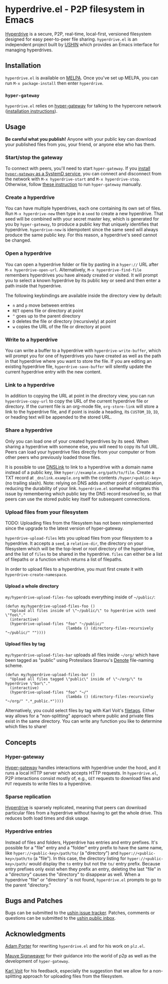 # hyperdrive.el - P2P filesystem in Emacs

[Hyperdrive](https://docs.holepunch.to/building-blocks/hyperdrive) is
a secure, P2P, real-time, local-first, versioned filesystem designed
for easy peer-to-peer file sharing. `hyperdrive.el` is an independent
project built by [USHIN](https://ushin.org) which provides an Emacs
interface for managing hyperdrives.

## Installation

`hyperdrive.el` is available on
[MELPA](https://melpa.org/#/getting-started). Once you've set up
MELPA, you can run `M-x package-install` then enter `hyperdrive`.

### `hyper-gateway`

`hyperdrive.el` relies on
[hyper-gateway](https://github.com/RangerMauve/hyper-gateway/) for
talking to the hypercore network ([installation
instructions](https://github.com/RangerMauve/hyper-gateway#how-do-i-install-hyper-gateway)).

## Usage

**Be careful what you publish!** Anyone with your public key can
download your published files from you, your friend, or anyone else who
has them.

### Start/stop the gateway

To connect with peers, you'll need to start `hyper-gateway`. If you
[install `hyper-gateway` as a SystemD
service](https://github.com/RangerMauve/hyper-gateway#how-do-i-run-hyper-gateway-as-a-background-process-on-gnulinux--systemd),
you can connect and disconnect from the network with `M-x
hyperdrive-start` and `M-x hyperdrive-stop`. Otherwise, follow [these
instruction](https://github.com/RangerMauve/hyper-gateway#usage) to
run `hyper-gateway` manually.

### Create a hyperdrive

You can have multiple hyperdrives, each one containing its own set of
files. Run `M-x hyperdrive-new` then type in a `seed` to create a new
hyperdrive. That seed will be combined with your secret master key,
which is generated for you by `hyper-gateway`, to produce a public key
that uniquely identifies that hyperdrive. `hyperdrive-new` is
idempotent since the same seed will always produce the same public
key. For this reason, a hyperdrive's seed cannot be changed.

### Open a hyperdrive

You can open a hyperdrive folder or file by pasting in a `hyper://`
URL after `M-x hyperdrive-open-url`. Alternatively, `M-x
hyperdrive-find-file` remembers hyperdrives you have already created
or visited. It will prompt you to select a known hyperdrive by its
public key or seed and then enter a path inside that hyperdrive.

The following keybindings are available inside the directory view by
default:

- `n` and `p` move between entries
- `RET` opens file or directory at point
- `^` goes up to the parent directory
- `D` deletes the file or directory (recursively) at point
- `w` copies the URL of the file or directory at point

### Write to a hyperdrive

You can write a buffer to a hyperdrive with `hyperdrive-write-buffer`,
which will prompt you for one of hyperdrives you have created as well
as the path in that hyperdrive where you want to store the file. If
you are editing an existing hyperdrive file, `hyperdrive-save-buffer`
will silently update the current hyperdrive entry with the new content.

### Link to a hyperdrive

In addition to copying the URL at point in the directory view, you can
run `hyperdrive-copy-url` to copy the URL of the current hyperdrive
file or directory. If the current file is an org-mode file,
`org-store-link` will store a link to the hyperdrive file, and if
point is inside a heading, its `CUSTOM_ID`, `ID`, or heading text will
be appended to the stored URL.

### Share a hyperdrive

Only you can load one of your created hyperdrives by its seed. When
sharing a hyperdrive with someone else, you will need to copy its full
URL. Peers can load your hyperdrive files directly from your computer
or from other peers who previously loaded those files.

It is possible to use [DNSLink](https://dnslink.io/) to link to a
hyperdrive with a domain name instead of a public key, like
`hyper://example.org/path/to/file`. Create a TXT record at
`_dnslink.example.org` with the contents `/hyper/<public-key>` (no
trailing slash). Note: relying on DNS adds another point of
centralization, reducing the durability of your link. `hyperdrive.el`
somewhat mitigates this issue by remembering which public key the DNS
record resolved to, so that peers can use the stored public key itself
for subsequent connections.

### Upload files from your filesystem

TODO: Uploading files from the filesystem has not been reimplemented since the upgrade to the latest version of hyper-gateway.

`hyperdrive-upload-files` lets you upload files from your filesystem
to a hyperdrive. It accepts a `seed`, a `relative-dir`, the directory
on your filesystem which will be the top-level or root directory of
the hyperdrive, and the list of `files` to be shared in the
hyperdrive. `files` can either be a list of filepaths or a function
which returns a list of filepaths.

In order to upload files to a hyperdrive, you must first create it
with `hyperdrive-create-namespace`.

#### Upload a whole directory

`my/hyperdrive-upload-files-foo` uploads everything inside of `~/public/`:

```
(defun my/hyperdrive-upload-files-foo ()
  "Upload all files inside of \"~/public/\" to hyperdrive with seed \"foo\"."
  (interactive)
  (hyperdrive-upload-files "foo" "~/public/"
                           (lambda () (directory-files-recursively "~/public/" ""))))
```

#### Upload files by tag

`my/hyperdrive-upload-files-bar` uploads all files inside `~/org/` which
have been tagged as "public" using Protesilaos Stavrou's
[Denote](https://protesilaos.com/emacs/denote) file-naming scheme.

```
(defun my/hyperdrive-upload-files-bar ()
  "Upload all files tagged \"public\" inside of \"~/org/\" to hyperdrive \"bar\"."
  (interactive)
  (hyperdrive-upload-files "foo" "~/"
                           (lambda () (directory-files-recursively "~/org/" ".*_public.*"))))
```

Alternatively, you could select files by tag with Karl Voit's
[filetags](https://github.com/novoid/filetags/). Either way allows for
a "non-splitting" approach where public and private files exist in the
same directory. You can write any function you like to determine which
files to share!

## Concepts

### Hyper-gateway

[Hyper-gateway](https://github.com/RangerMauve/hyper-gateway/) handles
interactions with hyperdrive under the hood, and it runs a local HTTP
server which accepts HTTP requests. In `hyperdrive.el`, P2P
interactions consist mostly of, e.g., `GET` requests to download files
and `PUT` requests to write files to a hyperdrive.

### Sparse replication

[Hyperdrive](https://docs.holepunch.to/building-blocks/hyperdrive) is
sparsely replicated, meaning that peers can download particular files
from a hyperdrive without having to get the whole drive. This reduces
both load times and disk usage.

### Hyperdrive entries

Instead of files and folders, Hyperdrive has entries and entry
prefixes. It's possible for a "file" entry and a "folder" entry prefix
to have the same name, like `hyper://<public-key>/path/to/` (a
"directory") and `hyper://<public-key>/path/to` (a "file"). In this
case, the directory listing for `hyper://<public-key>/path/` would
display the `to` entry but not the `to/` entry prefix. Because entry
prefixes only exist when they prefix an entry, deleting the last
"file" in a "directory" causes the "directory" to disappear as well.
When a hyperdrive "file" or "directory" is not found, `hyperdrive.el`
prompts to go to the parent "directory."

## Bugs and Patches

Bugs can be submitted to the [ushin issue
tracker](https://todo.sr.ht/~ushin/ushin). Patches,
comments or questions can be submitted to the [ushin public
inbox](https://lists.sr.ht/~ushin/ushin).

## Acknowledgments

[Adam Porter](https://github.com/alphapapa/) for rewriting
`hyperdrive.el` and for his work on `plz.el`.

[Mauve Signweaver](https://mauve.moe/) for their guidance into the
world of p2p as well as the development of `hyper-gateway`.

[Karl Voit](https://karl-voit.at/) for his feedback, especially the
suggestion that we allow for a non-splitting approach for uploading
files from the filesystem.
